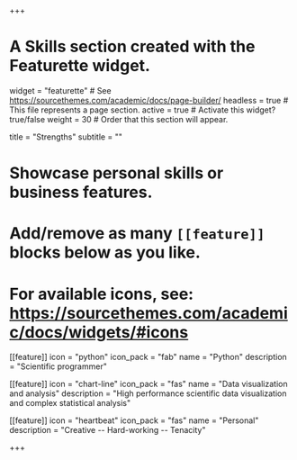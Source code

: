 +++
# A Skills section created with the Featurette widget.
widget = "featurette"  # See https://sourcethemes.com/academic/docs/page-builder/
headless = true  # This file represents a page section.
active = true  # Activate this widget? true/false
weight = 30  # Order that this section will appear.

title = "Strengths"
subtitle = ""

# Showcase personal skills or business features.
#
# Add/remove as many `[[feature]]` blocks below as you like.
#
# For available icons, see: https://sourcethemes.com/academic/docs/widgets/#icons

[[feature]]
  icon = "python"
  icon_pack = "fab"
  name = "Python"
  description = "Scientific programmer"


[[feature]]
  icon = "chart-line"
  icon_pack = "fas"
  name = "Data visualization and analysis"
  description = "High performance scientific data visualization and complex statistical analysis"  

[[feature]]
  icon = "heartbeat"
  icon_pack = "fas"
  name = "Personal"
  description = "Creative -- Hard-working -- Tenacity"

+++
